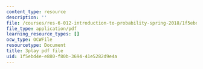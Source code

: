 ```yaml
---
content_type: resource
description: ''
file: /courses/res-6-012-introduction-to-probability-spring-2018/1f5ebd4ee880f80b369441e5282d9e4a_cCmWW7Hu43A.pdf
file_type: application/pdf
learning_resource_types: []
ocw_type: OCWFile
resourcetype: Document
title: 3play pdf file
uid: 1f5ebd4e-e880-f80b-3694-41e5282d9e4a
---
```

